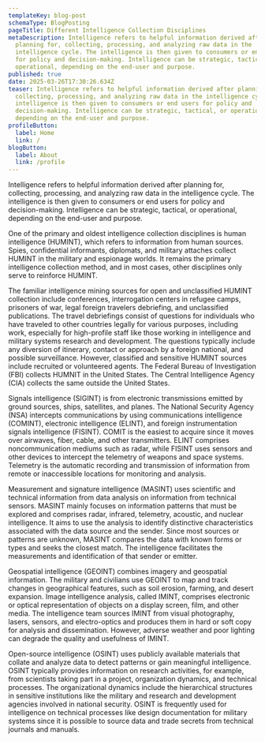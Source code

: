 ```yaml
---
templateKey: blog-post
schemaType: BlogPosting
pageTitle: Different Intelligence Collection Disciplines
metaDescription: Intelligence refers to helpful information derived after
  planning for, collecting, processing, and analyzing raw data in the
  intelligence cycle. The intelligence is then given to consumers or end users
  for policy and decision-making. Intelligence can be strategic, tactical, or
  operational, depending on the end-user and purpose.
published: true
date: 2025-03-26T17:30:26.634Z
teaser: Intelligence refers to helpful information derived after planning for,
  collecting, processing, and analyzing raw data in the intelligence cycle. The
  intelligence is then given to consumers or end users for policy and
  decision-making. Intelligence can be strategic, tactical, or operational,
  depending on the end-user and purpose.
profileButton:
  label: Home
  link: /
blogButton:
  label: About
  link: /profile
---
```

Intelligence refers to helpful information derived after planning for, collecting, processing, and analyzing raw data in the intelligence cycle. The intelligence is then given to consumers or end users for policy and decision-making. Intelligence can be strategic, tactical, or operational, depending on the end-user and purpose.



One of the primary and oldest intelligence collection disciplines is human intelligence (HUMINT), which refers to information from human sources. Spies, confidential informants, diplomats, and military attaches collect HUMINT in the military and espionage worlds. It remains the primary intelligence collection method, and in most cases, other disciplines only serve to reinforce HUMINT.



The familiar intelligence mining sources for open and unclassified HUMINT collection include conferences, interrogation centers in refugee camps, prisoners of war, legal foreign travelers debriefing, and unclassified publications. The travel debriefings consist of questions for individuals who have traveled to other countries legally for various purposes, including work, especially for high-profile staff like those working in intelligence and military systems research and development. The questions typically include any diversion of itinerary, contact or approach by a foreign national, and possible surveillance. However, classified and sensitive HUMINT sources include recruited or volunteered agents. The Federal Bureau of Investigation (FBI) collects HUMNIT in the United States. The Central Intelligence Agency (CIA) collects the same outside the United States.



Signals intelligence (SIGINT) is from electronic transmissions emitted by ground sources, ships, satellites, and planes. The National Security Agency (NSA) intercepts communications by using communications intelligence (COMINT), electronic intelligence (ELINT), and foreign instrumentation signals intelligence (FISINT). COMIT is the easiest to acquire since it moves over airwaves, fiber, cable, and other transmitters. ELINT comprises noncommunication mediums such as radar, while FISINT uses sensors and other devices to intercept the telemetry of weapons and space systems. Telemetry is the automatic recording and transmission of information from remote or inaccessible locations for monitoring and analysis.



Measurement and signature intelligence (MASINT) uses scientific and technical information from data analysis on information from technical sensors. MASINT mainly focuses on information patterns that must be explored and comprises radar, infrared, telemetry, acoustic, and nuclear intelligence. It aims to use the analysis to identify distinctive characteristics associated with the data source and the sender. Since most sources or patterns are unknown, MASINT compares the data with known forms or types and seeks the closest match. The intelligence facilitates the measurements and identification of that sender or emitter.



Geospatial intelligence (GEOINT) combines imagery and geospatial information. The military and civilians use GEOINT to map and track changes in geographical features, such as soil erosion, farming, and desert expansion. Image intelligence analysis, called IMINT, comprises electronic or optical representation of objects on a display screen, film, and other media. The intelligence team sources IMINT from visual photography, lasers, sensors, and electro-optics and produces them in hard or soft copy for analysis and dissemination. However, adverse weather and poor lighting can degrade the quality and usefulness of IMINT.



Open-source intelligence (OSINT) uses publicly available materials that collate and analyze data to detect patterns or gain meaningful intelligence. OSINT typically provides information on research activities, for example, from scientists taking part in a project, organization dynamics, and technical processes. The organizational dynamics include the hierarchical structures in sensitive institutions like the military and research and development agencies involved in national security. OSINT is frequently used for intelligence on technical processes like design documentation for military systems since it is possible to source data and trade secrets from technical journals and manuals.